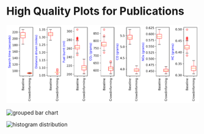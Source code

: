 # High Quality Plots for Publications

![box plot](Box_plot.png)

![grouped bar chart](Grouped_bar_chart.png)

![histogram distribution](Histogram_distribution.png)

